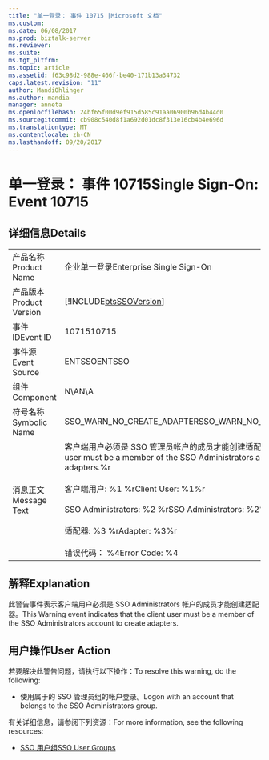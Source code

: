 ```yaml
---
title: "单一登录： 事件 10715 |Microsoft 文档"
ms.custom: 
ms.date: 06/08/2017
ms.prod: biztalk-server
ms.reviewer: 
ms.suite: 
ms.tgt_pltfrm: 
ms.topic: article
ms.assetid: f63c98d2-988e-466f-be40-171b13a34732
caps.latest.revision: "11"
author: MandiOhlinger
ms.author: mandia
manager: anneta
ms.openlocfilehash: 24bf65f00d9ef915d585c91aa06900b96d4b44d0
ms.sourcegitcommit: cb908c540d8f1a692d01dc8f313e16cb4b4e696d
ms.translationtype: MT
ms.contentlocale: zh-CN
ms.lasthandoff: 09/20/2017
---
```

# <a name="single-sign-on-event-10715"></a><span data-ttu-id="8092f-102">单一登录： 事件 10715</span><span class="sxs-lookup"><span data-stu-id="8092f-102">Single Sign-On: Event 10715</span></span>
## <a name="details"></a><span data-ttu-id="8092f-103">详细信息</span><span class="sxs-lookup"><span data-stu-id="8092f-103">Details</span></span>  
  
|||  
|-|-|  
|<span data-ttu-id="8092f-104">产品名称</span><span class="sxs-lookup"><span data-stu-id="8092f-104">Product Name</span></span>|<span data-ttu-id="8092f-105">企业单一登录</span><span class="sxs-lookup"><span data-stu-id="8092f-105">Enterprise Single Sign-On</span></span>|  
|<span data-ttu-id="8092f-106">产品版本</span><span class="sxs-lookup"><span data-stu-id="8092f-106">Product Version</span></span>|[!INCLUDE[btsSSOVersion](../includes/btsssoversion-md.md)]|  
|<span data-ttu-id="8092f-107">事件 ID</span><span class="sxs-lookup"><span data-stu-id="8092f-107">Event ID</span></span>|<span data-ttu-id="8092f-108">10715</span><span class="sxs-lookup"><span data-stu-id="8092f-108">10715</span></span>|  
|<span data-ttu-id="8092f-109">事件源</span><span class="sxs-lookup"><span data-stu-id="8092f-109">Event Source</span></span>|<span data-ttu-id="8092f-110">ENTSSO</span><span class="sxs-lookup"><span data-stu-id="8092f-110">ENTSSO</span></span>|  
|<span data-ttu-id="8092f-111">组件</span><span class="sxs-lookup"><span data-stu-id="8092f-111">Component</span></span>|<span data-ttu-id="8092f-112">N\A</span><span class="sxs-lookup"><span data-stu-id="8092f-112">N\A</span></span>|  
|<span data-ttu-id="8092f-113">符号名称</span><span class="sxs-lookup"><span data-stu-id="8092f-113">Symbolic Name</span></span>|<span data-ttu-id="8092f-114">SSO_WARN_NO_CREATE_ADAPTER</span><span class="sxs-lookup"><span data-stu-id="8092f-114">SSO_WARN_NO_CREATE_ADAPTER</span></span>|  
|<span data-ttu-id="8092f-115">消息正文</span><span class="sxs-lookup"><span data-stu-id="8092f-115">Message Text</span></span>|<span data-ttu-id="8092f-116">客户端用户必须是 SSO 管理员帐户的成员才能创建适配器。%r</span><span class="sxs-lookup"><span data-stu-id="8092f-116">The client user must be a member of the SSO Administrators account to create adapters.%r</span></span><br /><br /> <span data-ttu-id="8092f-117">客户端用户: %1 %r</span><span class="sxs-lookup"><span data-stu-id="8092f-117">Client User: %1%r</span></span><br /><br /> <span data-ttu-id="8092f-118">SSO Administrators: %2 %r</span><span class="sxs-lookup"><span data-stu-id="8092f-118">SSO Administrators: %2%r</span></span><br /><br /> <span data-ttu-id="8092f-119">适配器: %3 %r</span><span class="sxs-lookup"><span data-stu-id="8092f-119">Adapter: %3%r</span></span><br /><br /> <span data-ttu-id="8092f-120">错误代码： %4</span><span class="sxs-lookup"><span data-stu-id="8092f-120">Error Code: %4</span></span>|  
  
## <a name="explanation"></a><span data-ttu-id="8092f-121">解释</span><span class="sxs-lookup"><span data-stu-id="8092f-121">Explanation</span></span>  
 <span data-ttu-id="8092f-122">此警告事件表示客户端用户必须是 SSO Administrators 帐户的成员才能创建适配器。</span><span class="sxs-lookup"><span data-stu-id="8092f-122">This Warning event indicates that the client user must be a member of the SSO Administrators account to create adapters.</span></span>  
  
## <a name="user-action"></a><span data-ttu-id="8092f-123">用户操作</span><span class="sxs-lookup"><span data-stu-id="8092f-123">User Action</span></span>  
 <span data-ttu-id="8092f-124">若要解决此警告问题，请执行以下操作：</span><span class="sxs-lookup"><span data-stu-id="8092f-124">To resolve this warning, do the following:</span></span>  
  
-   <span data-ttu-id="8092f-125">使用属于的 SSO 管理员组的帐户登录。</span><span class="sxs-lookup"><span data-stu-id="8092f-125">Logon with an account that belongs to the SSO Administrators group.</span></span>  
  
 <span data-ttu-id="8092f-126">有关详细信息，请参阅下列资源：</span><span class="sxs-lookup"><span data-stu-id="8092f-126">For more information, see the following resources:</span></span>  
  
-   [<span data-ttu-id="8092f-127">SSO 用户组</span><span class="sxs-lookup"><span data-stu-id="8092f-127">SSO User Groups</span></span>](../core/sso-user-groups.md)